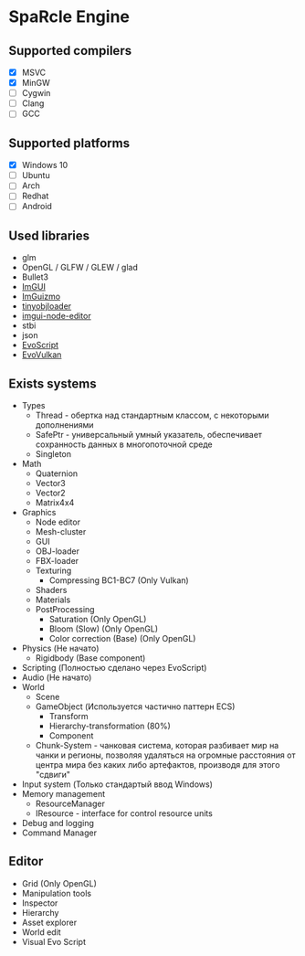 # SpaRcle Engine

## Supported compilers
- [x] MSVC
- [x] MinGW
- [ ] Cygwin
- [ ] Clang
- [ ] GCC

## Supported platforms
- [x] Windows 10
- [ ] Ubuntu
- [ ] Arch
- [ ] Redhat
- [ ] Android

## Used libraries
  * glm
  * OpenGL / GLFW / GLEW / glad
  * Bullet3
  * [ImGUI](https://github.com/ocornut/imgui)
  * [ImGuizmo](https://github.com/CedricGuillemet/ImGuizmo)
  * [tinyobjloader](https://github.com/tinyobjloader/tinyobjloader)
  * [imgui-node-editor](https://github.com/thedmd/imgui-node-editor)
  * stbi
  * json
  * [EvoScript](https://github.com/Monika0000/EvoScript)
  * [EvoVulkan](https://github.com/Monika0000/EvoVulkan)

## Exists systems
  * Types
      * Thread - обертка над стандартным классом, с некоторыми дополнениями
      * SafePtr - универсальный умный указатель, обеспечивает сохранность данных в многопоточной среде
      * Singleton
  * Math
      * Quaternion
      * Vector3
      * Vector2
      * Matrix4x4
  * Graphics
      * Node editor
      * Mesh-cluster
      * GUI 
      * OBJ-loader
      * FBX-loader
      * Texturing
        * Compressing BC1-BC7 (Only Vulkan)
      * Shaders
      * Materials
      * PostProcessing
        * Saturation (Only OpenGL)
        * Bloom (Slow) (Only OpenGL)
        * Color correction (Base) (Only OpenGL)
  * Physics (Не начато)
      * Rigidbody (Base component)
  * Scripting (Полностью сделано через EvoScript)
  * Audio (Не начато)
  * World
      * Scene 
      * GameObject (Используется частично паттерн ECS)
         * Transform
         * Hierarchy-transformation (80%)
         * Component
      * Chunk-System - чанковая система, которая разбивает мир на чанки и регионы, позволяя удаляться на огромные расстояния от центра мира без каких либо артефактов, производя для этого "сдвиги"
  * Input system (Только стандартый ввод Windows)
  * Memory management
      * ResourceManager
      * IResource - interface for control resource units
  * Debug and logging
  * Command Manager
 
## Editor
  * Grid (Only OpenGL)
  * Manipulation tools
  * Inspector 
  * Hierarchy
  * Asset explorer
  * World edit
  * Visual Evo Script
